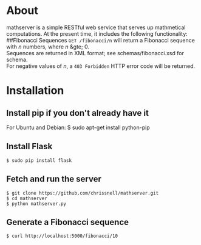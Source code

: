 # About
mathserver is a simple RESTful web service that serves up mathmetical computations.   At the present time, it includes the following functionality:
##Fibonacci Sequences
`GET /fibonacci/n` will return a Fibonacci sequence with *n* numbers, where *n* &gte; 0.  
Sequences are returned in XML format; see schemas/fibonacci.xsd for schema.   
For negative values of *n*, a `403 Forbidden` HTTP error code will be returned.

# Installation
## Install pip if you don't already have it

For Ubuntu and Debian:
	$ sudo apt-get install python-pip

## Install Flask
	$ sudo pip install flask

## Fetch and run the server

	$ git clone https://github.com/chrissnell/mathserver.git
	$ cd mathserver
	$ python mathserver.py

## Generate a Fibonacci sequence

	$ curl http://localhost:5000/fibonacci/10

